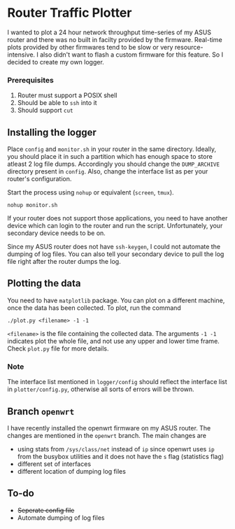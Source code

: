 # Router Traffic Plotter

I wanted to plot a 24 hour network throughput time-series of my ASUS router and there was no built in facilty provided by the firmware.
Real-time plots provided by other firmwares tend to be slow or very resource-intensive.
I also didn't want to flash a custom firmware for this feature.
So I decided to create my own logger.

### Prerequisites

1. Router must support a POSIX shell
2. Should be able to `ssh` into it
3. Should support `cut`

## Installing the logger

Place `config` and `monitor.sh` in your router in the same directory.
Ideally, you should place it in such a partition which has enough space to store atleast 2 log file dumps.
Accordingly you should change the `DUMP_ARCHIVE` directory present in `config`.
Also, change the interface list as per your router's configuration.

Start the process using `nohup` or equivalent (`screen`, `tmux`).

	nohup monitor.sh

If your router does not support those applications, you need to have another device which can login to the router and run the script.
Unfortunately, your secondary device needs to be on.

Since my ASUS router does not have `ssh-keygen`, I could not automate the dumping of log files.
You can also tell your secondary device to pull the log file right after the router dumps the log.

## Plotting the data

You need to have `matplotlib` package.
You can plot on a different machine, once the data has been collected.
To plot, run the command

	./plot.py <filename> -1 -1

`<filename>` is the file containing the collected data.
The arguments `-1 -1` indicates plot the whole file, and not use any upper and lower time frame.
Check `plot.py` file for more details.

### Note

The interface list mentioned in `logger/config` should reflect the interface list in `plotter/config.py`, otherwise all sorts of errors will be thrown.

## Branch `openwrt`

I have recently installed the openwrt firmware on my ASUS router.
The changes are mentioned in the `openwrt` branch.
The main changes are

* using stats from `/sys/class/net` instead of `ip` since openwrt uses `ip` from the busybox utilities and it does not have the `s` flag (statistics flag)
* different set of interfaces
* different location of dumping log files

## To-do

* ~~Seperate config file~~
* Automate dumping of log files
